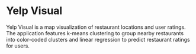 # Yelp Visual
Yelp Visual is a map visualization of restaurant locations and user ratings. The application features k-means clustering to group nearby restaurants into color-coded clusters and linear regression to predict restaurant ratings for users.
